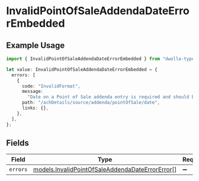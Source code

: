 # InvalidPointOfSaleAddendaDateErrorEmbedded

## Example Usage

```typescript
import { InvalidPointOfSaleAddendaDateErrorEmbedded } from "dwolla-typescript/models";

let value: InvalidPointOfSaleAddendaDateErrorEmbedded = {
  errors: [
    {
      code: "InvalidFormat",
      message:
        "Date on a Point of Sale addenda entry is required and should be ISO-8601 format: YYYY-MM-DD.",
      path: "/achDetails/source/addenda/pointOfSale/date",
      links: {},
    },
  ],
};
```

## Fields

| Field                                                                                                    | Type                                                                                                     | Required                                                                                                 | Description                                                                                              |
| -------------------------------------------------------------------------------------------------------- | -------------------------------------------------------------------------------------------------------- | -------------------------------------------------------------------------------------------------------- | -------------------------------------------------------------------------------------------------------- |
| `errors`                                                                                                 | [models.InvalidPointOfSaleAddendaDateErrorError](../models/invalidpointofsaleaddendadateerrorerror.md)[] | :heavy_minus_sign:                                                                                       | N/A                                                                                                      |